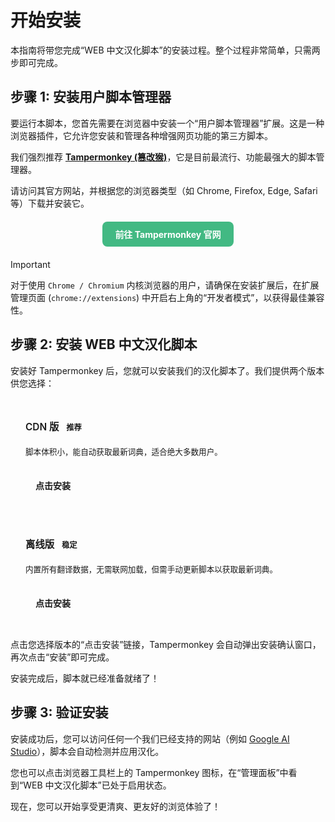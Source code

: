 # 开始安装

本指南将带您完成“WEB 中文汉化脚本”的安装过程。整个过程非常简单，只需两步即可完成。

## 步骤 1: 安装用户脚本管理器

要运行本脚本，您首先需要在浏览器中安装一个“用户脚本管理器”扩展。这是一种浏览器插件，它允许您安装和管理各种增强网页功能的第三方脚本。

我们强烈推荐 **[Tampermonkey (篡改猴)](https://www.tampermonkey.net/)**，它是目前最流行、功能最强大的脚本管理器。

请访问其官方网站，并根据您的浏览器类型（如 Chrome, Firefox, Edge, Safari 等）下载并安装它。

<div style="text-align: center; margin: 20px 0;">
  <a href="https://www.tampermonkey.net/" target="_blank" rel="noopener noreferrer" style="display: inline-block; padding: 10px 20px; background-color: #42b983; color: white; border-radius: 8px; text-decoration: none; font-weight: bold;">
    前往 Tampermonkey 官网
  </a>
</div>

> [!IMPORTANT]
> 对于使用 `Chrome / Chromium` 内核浏览器的用户，请确保在安装扩展后，在扩展管理页面 (`chrome://extensions`) 中开启右上角的“开发者模式”，以获得最佳兼容性。

## 步骤 2: 安装 WEB 中文汉化脚本

安装好 Tampermonkey 后，您就可以安装我们的汉化脚本了。我们提供两个版本供您选择：

<div style="display: flex; flex-wrap: wrap; gap: 1rem; margin-top: 1.5rem;">

<div class="InstallationCard" style="flex: 1; min-width: 280px; display: flex; flex-direction: column; border-radius: 12px; background-color: var(--vp-c-bg-soft); padding: 24px;">
  <h3 style="margin: 0 0 8px 0; border: none; font-size: 1.1em; font-weight: 600;">CDN 版 <span style="background-color: var(--vp-c-brand-1); color: var(--vp-c-bg-soft); padding: 3px 8px; border-radius: 6px; font-size: 0.8em; vertical-align: middle;">推荐</span></h3>
  <p style="flex-grow: 1; font-size: 0.9em; color: var(--vp-c-text-2); line-height: 1.6;">脚本体积小，能自动获取最新词典，适合绝大多数用户。</p>
  <div style="padding-top: 12px;">
    <a href="https://raw.githubusercontent.com/Qing90bing/Qing_Web-Translate-Script/main/dist/Web-Translate-Script.cdn.user.js" target="_blank" rel="noopener noreferrer" style="display: inline-block; padding: 8px 16px; background-color: var(--vp-c-brand-1); color: var(--vp-c-bg-soft); border-radius: 8px; text-decoration: none; font-weight: 600;">
      点击安装
    </a>
  </div>
</div>

<div class="InstallationCard" style="flex: 1; min-width: 280px; display: flex; flex-direction: column; border-radius: 12px; background-color: var(--vp-c-bg-soft); padding: 24px;">
  <h3 style="margin: 0 0 8px 0; border: none; font-size: 1.1em; font-weight: 600;">离线版 <span style="background-color: var(--vp-c-gray-1); color: var(--vp-c-text-1); padding: 3px 8px; border-radius: 6px; font-size: 0.8em; vertical-align: middle;">稳定</span></h3>
  <p style="flex-grow: 1; font-size: 0.9em; color: var(--vp-c-text-2); line-height: 1.6;">内置所有翻译数据，无需联网加载，但需手动更新脚本以获取最新词典。</p>
  <div style="padding-top: 12px;">
    <a href="https://raw.githubusercontent.com/Qing90bing/Qing_Web-Translate-Script/main/dist/Web-Translate-Script.user.js" target="_blank" rel="noopener noreferrer" style="display: inline-block; padding: 8px 16px; background-color: var(--vp-c-brand-1); color: var(--vp-c-bg-soft); border-radius: 8px; text-decoration: none; font-weight: 600;">
      点击安装
    </a>
  </div>
</div>

</div>

点击您选择版本的“点击安装”链接，Tampermonkey 会自动弹出安装确认窗口，再次点击“安装”即可完成。

安装完成后，脚本就已经准备就绪了！

## 步骤 3: 验证安装

安装成功后，您可以访问任何一个我们已经支持的网站（例如 [Google AI Studio](https://aistudio.google.com/)），脚本会自动检测并应用汉化。

您也可以点击浏览器工具栏上的 Tampermonkey 图标，在“管理面板”中看到“WEB 中文汉化脚本”已处于启用状态。

现在，您可以开始享受更清爽、更友好的浏览体验了！